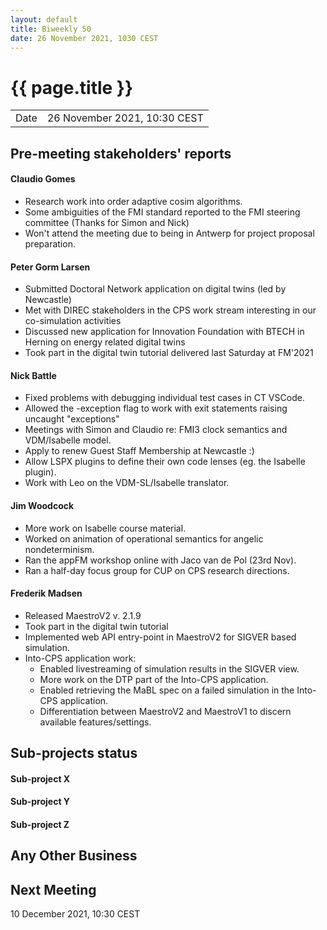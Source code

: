 ```yaml
---
layout: default
title: Biweekly 50
date: 26 November 2021, 1030 CEST
---
```


<script src="https://code.jquery.com/jquery-1.11.1.min.js">
</script>
<script src="/javascripts/edit.js"></script>
<script>setEditButonNm();</script>

# {{ page.title }}

|||
|---|---|
| Date | 26 November 2021, 10:30 CEST |


## Pre-meeting stakeholders' reports

<!-- Please keep in mind that the minutes are publicly available.-->

#### Claudio Gomes
* Research work into order adaptive cosim algorithms.
* Some ambiguities of the FMI standard reported to the FMI steering committee (Thanks for Simon and Nick)
* Won't attend the meeting due to being in Antwerp for project proposal preparation.

#### Peter Gorm Larsen
* Submitted Doctoral Network application on digital twins (led by Newcastle)
* Met with DIREC stakeholders in the CPS work stream interesting in our co-simulation activities
* Discussed new application for Innovation Foundation with BTECH in Herning on energy related digital twins
* Took part in the digital twin tutorial delivered last Saturday at FM'2021

#### Nick Battle
* Fixed problems with debugging individual test cases in CT VSCode.
* Allowed the -exception flag to work with exit statements raising uncaught "exceptions"
* Meetings with Simon and Claudio re: FMI3 clock semantics and VDM/Isabelle model.
* Apply to renew Guest Staff Membership at Newcastle :)
* Allow LSPX plugins to define their own code lenses (eg. the Isabelle plugin).
* Work with Leo on the VDM-SL/Isabelle translator.

#### Jim Woodcock
* More work on Isabelle course material.
* Worked on animation of operational semantics for angelic nondeterminism.
* Ran the appFM workshop online with Jaco van de Pol (23rd Nov).
* Ran a half-day focus group for CUP on CPS research directions. 

#### Frederik Madsen
* Released MaestroV2 v. 2.1.9
* Took part in the digital twin tutorial
* Implemented web API entry-point in MaestroV2 for SIGVER based simulation.
* Into-CPS application work:
  * Enabled livestreaming of simulation results in the SIGVER view.
  * More work on the DTP part of the Into-CPS application.
  * Enabled retrieving the MaBL spec on a failed simulation in the Into-CPS application.
  * Differentiation between MaestroV2 and MaestroV1 to discern available features/settings.

## Sub-projects status


#### Sub-project X

#### Sub-project Y

#### Sub-project Z

##  Any Other Business

Next Meeting
------------

10 December 2021, 10:30 CEST


<div id="edit_page_div"></div>
